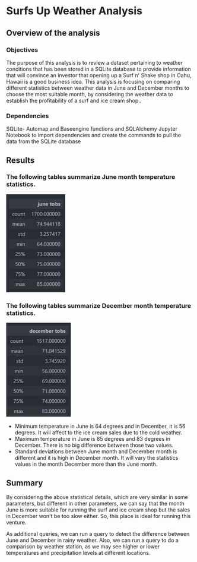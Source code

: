 # Surfs Up Weather Analysis

## Overview of the analysis

### Objectives

The purpose of this analysis is to review a dataset pertaining to weather conditions that has been stored in a SQLite database to provide information that will convince an investor that opening up a Surf n' Shake shop in Oahu, Hawaii is a good business idea. This analysis is focusing on comparing different statistics between weather data in June and December months to choose the most suitable month, by considering the weather data to establish the profitability of a surf and ice cream shop..

### Dependencies

SQLite- Automap and Baseengine functions and SQLAlchemy 
Jupyter Notebook to import dependencies and create the commands to pull the data from the SQLite database

## Results

### The following tables summarize June month temperature statistics.

![June analysis](images/june.png)

### The following tables summarize December month temperature statistics.

![December analysis](images/december.png)

- Minimum temperature in June is 64 degrees and in December, it is 56 degrees. It will affect to the ice cream sales due to the cold weather.
- Maximum temperature in June is 85 degrees and 83 degrees in December. There is no big difference between those two values.
- Standard deviations between June month and December month is different and it is high in December month. It will vary the statistics values in the month December more than the June month.

## Summary

By considering the above statistical details, which are very similar in some parameters, but different in other parameters, we can say that the month June is more suitable for running the surf and ice cream shop but the sales in December won't be too slow either. So, this place is ideal for running this venture.


As additional queries, we can run a query to detect the difference between June and December in rainy weather. Also, we can run a query to do a comparison by weather station, as we may see higher or lower temperatures and precipitation levels at different locations.

